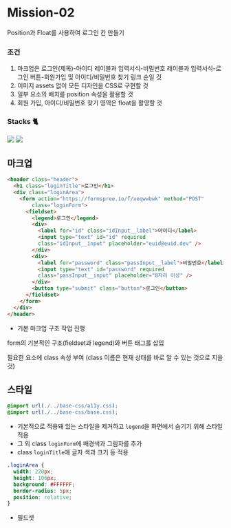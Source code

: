 # Mission-02
Position과 Float를 사용하여 로그인 칸 만들기

### 조건
1. 마크업은 로그인(제목)-아이디 레이블과 입력서식-비밀번호 레이블과 입력서식-로그인 버튼-회원가입 및 아이디/비밀번호 찾기 링크 순일 것
2. 이미지 assets 없이 모든 디자인을 CSS로 구현할 것
3. 일부 요소의 배치를 position 속성을 활용할 것
4. 회원 가입, 아이디/비밀번호 찾기 영역은 float을 활영할 것
   

### Stacks 🐈
<div>
  <img src="https://img.shields.io/badge/html5-E34F26?style=for-the-badge&logo=html5&logoColor=white">
  <img src="https://img.shields.io/badge/css-1572B6?style=for-the-badge&logo=css3&logoColor=white">
</div>

## 마크업
```html
<header class="header">
  <h1 class="loginTitle">로그인</h1>
  <div class="loginArea">
    <form action="https://formspree.io/f/xeqwwbwk" method="POST"
        class="loginForm">
      <fieldset>
        <legend>로그인</legend>
        <div>
          <label for="id" class="idInput__label">아이디</label>
          <input type="text" id="id" required
          class="idInput__input" placeholder="euid@euid.dev" />
        </div>
        <div>
          <label for="password" class="passInput__label">비밀번호</label>
          <input type="text" id="password" required
          class="passInput__input" placeholder="8자리 이상" />
        </div>
        <button type="submit" class="button">로그인</button>
      </fieldset>
    </form>
  </div>
</header>
```

-  기본 마크업 구조 작업 진행

form의 기본적인 구조(fieldset과 legend)와 버튼 태그를 삽입

필요한 요소에 class 속성 부여 (class 이름은 현재 상태를 바로 알 수 있는 것으로 지을 것)


## 스타일
```css
@import url(./../base-css/a11y.css);
@import url(./../base-css/base.css);
```
- 기본적으로 적용돼 있는 스타일을 제거하고 `legend`을 화면에서 숨기기 위해 스타일 적용
- 그 외 class `loginForm`에 배경색과 그림자를 추가
- class `loginTitle`에 글자 색과 크기 등 적용

```css
.loginArea {
  width: 220px;
  height: 106px;
  background: #FFFFFF;
  border-radius: 5px;
  position: relative;
}
```
- 필드셋

